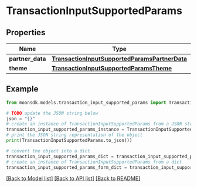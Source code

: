 # TransactionInputSupportedParams

## Properties

| Name              | Type                                                                                            | Description | Notes |
| ----------------- | ----------------------------------------------------------------------------------------------- | ----------- | ----- |
| **partner\_data** | [**TransactionInputSupportedParamsPartnerData**](TransactionInputSupportedParamsPartnerData.md) |             |       |
| **theme**         | [**TransactionInputSupportedParamsTheme**](TransactionInputSupportedParamsTheme.md)             |             |       |

## Example

```python
from moonsdk.models.transaction_input_supported_params import TransactionInputSupportedParams

# TODO update the JSON string below
json = "{}"
# create an instance of TransactionInputSupportedParams from a JSON string
transaction_input_supported_params_instance = TransactionInputSupportedParams.from_json(json)
# print the JSON string representation of the object
print(TransactionInputSupportedParams.to_json())

# convert the object into a dict
transaction_input_supported_params_dict = transaction_input_supported_params_instance.to_dict()
# create an instance of TransactionInputSupportedParams from a dict
transaction_input_supported_params_form_dict = transaction_input_supported_params.from_dict(transaction_input_supported_params_dict)
```

[\[Back to Model list\]](./#documentation-for-models) [\[Back to API list\]](./#documentation-for-api-endpoints) [\[Back to README\]](./)
